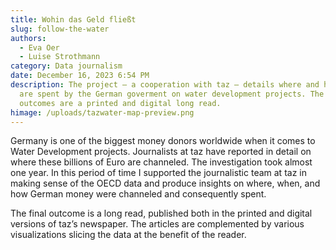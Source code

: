 ```yaml
---
title: Wohin das Geld fließt
slug: follow-the-water
authors:
  - Eva Oer
  - Luise Strothmann
category: Data journalism
date: December 16, 2023 6:54 PM
description: The project – a cooperation with taz – details where and how money
  are spent by the German goverment on water development projects. The final
  outcomes are a printed and digital long read.
himage: /uploads/tazwater-map-preview.png
---
```

Germany is one of the biggest money donors worldwide when it comes to Water Development projects. Journalists at taz have reported in detail on where these billions of Euro are channeled. The investigation took almost one year. In this period of time I supported the journalistic team at taz in making sense of the OECD data and produce insights on where, when, and how German money were channeled and consequently spent. 

The final outcome is a long read, published both in the printed and digital versions of taz’s newspaper. The articles are complemented by various visualizations slicing the data at the benefit of the reader.